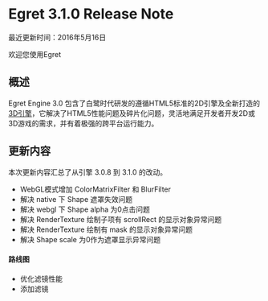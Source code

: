 Egret 3.1.0 Release Note
===============================


最近更新时间：2016年5月16日


欢迎您使用Egret

## 概述

Egret Engine 3.0 包含了白鹭时代研发的遵循HTML5标准的2D引擎及全新打造的[3D引擎](https://github.com/egret-labs/egret-3d)，它解决了HTML5性能问题及碎片化问题，灵活地满足开发者开发2D或3D游戏的需求，并有着极强的跨平台运行能力。

## 更新内容

本次更新内容汇总了从引擎 3.0.8 到 3.1.0 的改动。

* WebGL模式增加 ColorMatrixFilter 和 BlurFilter
* 解决 native 下 Shape 遮罩失效问题
* 解决 webgl 下 Shape alpha 为0点击问题
* 解决 RenderTexture 绘制子项有 scrollRect 的显示对象异常问题
* 解决 RenderTexture 绘制有 mask 的显示对象异常问题
* 解决 Shape scale 为0作为遮罩显示异常问题


#### 路线图
* 优化滤镜性能
* 添加滤镜